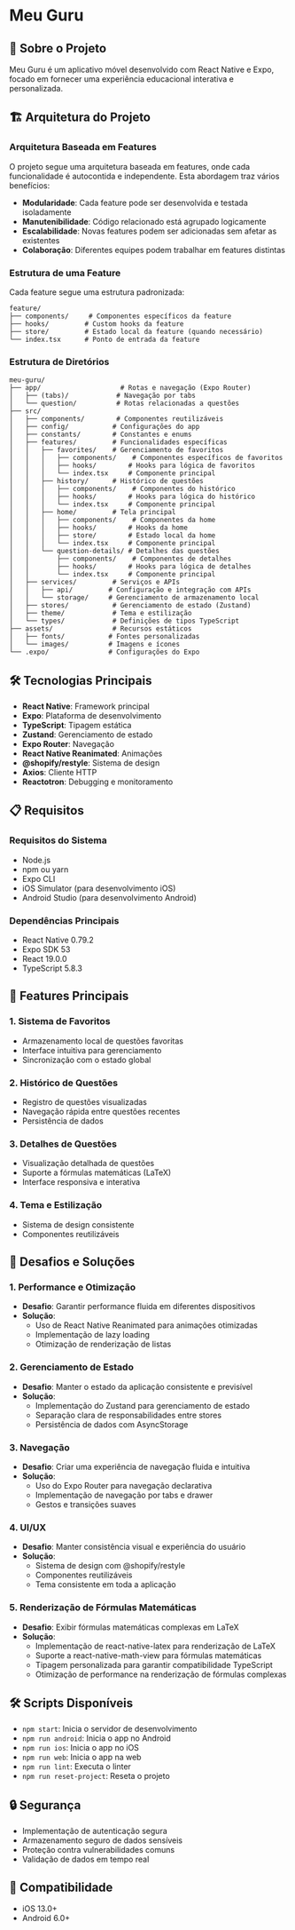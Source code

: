 # Meu Guru

## 📱 Sobre o Projeto

Meu Guru é um aplicativo móvel desenvolvido com React Native e Expo, focado em fornecer uma experiência educacional interativa e personalizada.

## 🏗️ Arquitetura do Projeto

### Arquitetura Baseada em Features

O projeto segue uma arquitetura baseada em features, onde cada funcionalidade é autocontida e independente. Esta abordagem traz vários benefícios:

- **Modularidade**: Cada feature pode ser desenvolvida e testada isoladamente
- **Manutenibilidade**: Código relacionado está agrupado logicamente
- **Escalabilidade**: Novas features podem ser adicionadas sem afetar as existentes
- **Colaboração**: Diferentes equipes podem trabalhar em features distintas

### Estrutura de uma Feature

Cada feature segue uma estrutura padronizada:

```
feature/
├── components/     # Componentes específicos da feature
├── hooks/         # Custom hooks da feature
├── store/         # Estado local da feature (quando necessário)
└── index.tsx      # Ponto de entrada da feature
```

### Estrutura de Diretórios

```
meu-guru/
├── app/                    # Rotas e navegação (Expo Router)
│   ├── (tabs)/            # Navegação por tabs
│   └── question/          # Rotas relacionadas a questões
├── src/
│   ├── components/        # Componentes reutilizáveis
│   ├── config/           # Configurações do app
│   ├── constants/        # Constantes e enums
│   ├── features/         # Funcionalidades específicas
│   │   ├── favorites/    # Gerenciamento de favoritos
│   │   │   ├── components/    # Componentes específicos de favoritos
│   │   │   ├── hooks/        # Hooks para lógica de favoritos
│   │   │   └── index.tsx     # Componente principal
│   │   ├── history/      # Histórico de questões
│   │   │   ├── components/    # Componentes do histórico
│   │   │   ├── hooks/        # Hooks para lógica do histórico
│   │   │   └── index.tsx     # Componente principal
│   │   ├── home/         # Tela principal
│   │   │   ├── components/    # Componentes da home
│   │   │   ├── hooks/        # Hooks da home
│   │   │   ├── store/        # Estado local da home
│   │   │   └── index.tsx     # Componente principal
│   │   └── question-details/ # Detalhes das questões
│   │       ├── components/    # Componentes de detalhes
│   │       ├── hooks/        # Hooks para lógica de detalhes
│   │       └── index.tsx     # Componente principal
│   ├── services/         # Serviços e APIs
│   │   ├── api/         # Configuração e integração com APIs
│   │   └── storage/     # Gerenciamento de armazenamento local
│   ├── stores/           # Gerenciamento de estado (Zustand)
│   ├── theme/            # Tema e estilização
│   └── types/            # Definições de tipos TypeScript
├── assets/               # Recursos estáticos
│   ├── fonts/           # Fontes personalizadas
│   └── images/          # Imagens e ícones
└── .expo/               # Configurações do Expo
```

## 🛠️ Tecnologias Principais

- **React Native**: Framework principal
- **Expo**: Plataforma de desenvolvimento
- **TypeScript**: Tipagem estática
- **Zustand**: Gerenciamento de estado
- **Expo Router**: Navegação
- **React Native Reanimated**: Animações
- **@shopify/restyle**: Sistema de design
- **Axios**: Cliente HTTP
- **Reactotron**: Debugging e monitoramento

## 📋 Requisitos

### Requisitos do Sistema
- Node.js
- npm ou yarn
- Expo CLI
- iOS Simulator (para desenvolvimento iOS)
- Android Studio (para desenvolvimento Android)

### Dependências Principais
- React Native 0.79.2
- Expo SDK 53
- React 19.0.0
- TypeScript 5.8.3

## 🎯 Features Principais

### 1. Sistema de Favoritos
- Armazenamento local de questões favoritas
- Interface intuitiva para gerenciamento
- Sincronização com o estado global

### 2. Histórico de Questões
- Registro de questões visualizadas
- Navegação rápida entre questões recentes
- Persistência de dados

### 3. Detalhes de Questões
- Visualização detalhada de questões
- Suporte a fórmulas matemáticas (LaTeX)
- Interface responsiva e interativa

### 4. Tema e Estilização
- Sistema de design consistente
- Componentes reutilizáveis

## 🚀 Desafios e Soluções

### 1. Performance e Otimização
- **Desafio**: Garantir performance fluida em diferentes dispositivos
- **Solução**: 
  - Uso de React Native Reanimated para animações otimizadas
  - Implementação de lazy loading
  - Otimização de renderização de listas

### 2. Gerenciamento de Estado
- **Desafio**: Manter o estado da aplicação consistente e previsível
- **Solução**: 
  - Implementação do Zustand para gerenciamento de estado
  - Separação clara de responsabilidades entre stores
  - Persistência de dados com AsyncStorage

### 3. Navegação
- **Desafio**: Criar uma experiência de navegação fluida e intuitiva
- **Solução**: 
  - Uso do Expo Router para navegação declarativa
  - Implementação de navegação por tabs e drawer
  - Gestos e transições suaves

### 4. UI/UX
- **Desafio**: Manter consistência visual e experiência do usuário
- **Solução**: 
  - Sistema de design com @shopify/restyle
  - Componentes reutilizáveis
  - Tema consistente em toda a aplicação

### 5. Renderização de Fórmulas Matemáticas
- **Desafio**: Exibir fórmulas matemáticas complexas em LaTeX
- **Solução**: 
  - Implementação de react-native-latex para renderização de LaTeX
  - Suporte a react-native-math-view para fórmulas matemáticas
  - Tipagem personalizada para garantir compatibilidade TypeScript
  - Otimização de performance na renderização de fórmulas complexas

## 🛠️ Scripts Disponíveis

- `npm start`: Inicia o servidor de desenvolvimento
- `npm run android`: Inicia o app no Android
- `npm run ios`: Inicia o app no iOS
- `npm run web`: Inicia o app na web
- `npm run lint`: Executa o linter
- `npm run reset-project`: Reseta o projeto

## 🔒 Segurança

- Implementação de autenticação segura
- Armazenamento seguro de dados sensíveis
- Proteção contra vulnerabilidades comuns
- Validação de dados em tempo real

## 📱 Compatibilidade

- iOS 13.0+
- Android 6.0+
